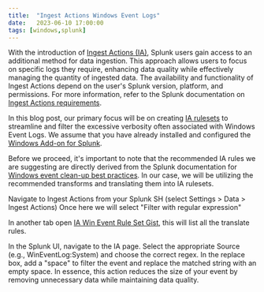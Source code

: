 ```yaml
---
title:  "Ingest Actions Windows Event Logs"
date:   2023-06-10 17:00:00
tags: [windows,splunk]
---
```


With the introduction of [Ingest Actions (IA)][ingest-actions], Splunk users gain access to an additional method for data ingestion. This approach allows users to focus on specific logs they require, enhancing data quality while effectively managing the quantity of ingested data. The availability and functionality of Ingest Actions depend on the user's Splunk version, platform, and permissions. For more information, refer to the Splunk documentation on [Ingest Actions requirements][ia-reqs].

In this blog post, our primary focus will be on creating [IA rulesets][ia-rulesets] to streamline and filter the excessive verbosity often associated with Windows Event Logs. We assume that you have already installed and configured the [Windows Add-on for Splunk][win-event-add-on].

Before we proceed, it's important to note that the recommended IA rules we are suggesting are directly derived from the Splunk documentation for [Windows event clean-up best practices][win-event-bp-splunk]. In our case, we will be utilizing the recommended transforms and translating them into IA rulesets.

Navigate to Ingest Actions from your Splunk SH (select Settings > Data > Ingest Actions)
Once here we will select "Filter with regular expression"

In another tab open [IA Win Event Rule Set Gist][ingest-action-win-event-rules], this will list all the translate rules. 

In the Splunk UI, navigate to the IA page. Select the appropriate Source (e.g., WinEventLog:System) and choose the correct regex. In the replace box, add a "space" to filter the event and replace the matched string with an empty space. In essence, this action reduces the size of your event by removing unnecessary data while maintaining data quality.

[ingest-actions]: https://community.splunk.com/t5/Splunk-Tech-Talks/Introducing-Ingest-Actions-Filter-Mask-Route-Repeat/ba-p/608111
[ia-reqs]: https://docs.splunk.com/Documentation/Splunk/9.0.5/Data/DataIngest#Requirements
[ia-rulesets]: https://docs.splunk.com/Documentation/Splunk/9.0.5/Data/DataIngest#Introduction_to_rules_and_rulesets
[win-event-add-on]: https://docs.splunk.com/Documentation/WindowsAddOn/8.1.2/User/DeploytheSplunkAdd-onforWindowswithForwarderManagement
[win-event-bp-splunk]: https://docs.splunk.com/Documentation/WindowsAddOn/latest/User/Configuration#Configure_event_cleanup_best_practices_in_props.conf
[ingest-action-win-event-rules]: https://gist.github.com/animetauren/afddab3a2aff30526f6032766542ad22